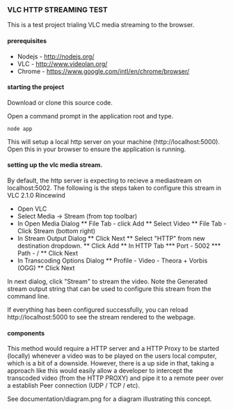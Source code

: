 ﻿### VLC HTTP STREAMING TEST

This is a test project trialing VLC media streaming to the browser.

#### prerequisites

* Nodejs - http://nodejs.org/
* VLC    - http://www.videolan.org/
* Chrome - https://www.google.com/intl/en/chrome/browser/

#### starting the project

Download or clone this source code.

Open a command prompt in the application root and type.

	node app

This will setup a local http server on your machine (http://localhost:5000). Open this 
in your browser to ensure the application is running.

#### setting up the vlc media stream.

By default, the http server is expecting to recieve a mediastream on localhost:5002. The following is the 
steps taken to configure this stream in VLC 2.1.0 Rincewind

* Open VLC
* Select Media -> Stream (from top toolbar)
* In Open Media Dialog
** File Tab - click Add
** Select Video
** File Tab - Click Stream (bottom right)
* In Stream Output Dialog
** Click Next
** Select "HTTP" from new destination dropdown.
** Click Add
** In HTTP Tab
*** Port - 5002
*** Path - /
** Click Next
* In Transcoding Options Dialog
** Profile - Video - Theora + Vorbis (OGG)
** Click Next

In next dialog, click "Stream" to stream the video. Note the Generated stream output string that can be used
to configure this stream from the command line.

If everything has been configured successfully, you can reload http://localhost:5000 to see the stream rendered to
the webpage.

#### components

This method would require a HTTP server and a HTTP Proxy to be started (locally) whenever a video was to be played
on the users local computer, which is a bit of a downside. However, there is a up side in that, taking a approach like 
this would easily allow a developer to intercept the transcoded video (from the HTTP PROXY) and pipe it to a remote peer
over a establish Peer connection (UDP / TCP / etc).

See documentation/diagram.png for a diagram illustrating this concept.




